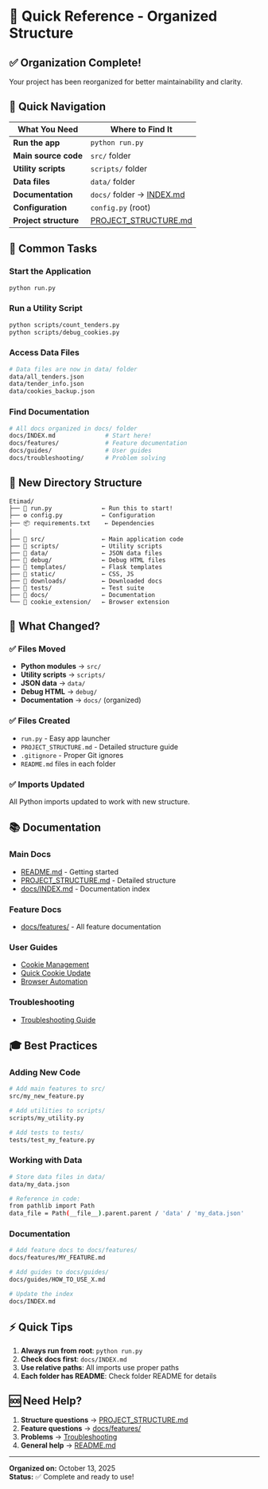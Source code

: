 # 🚀 Quick Reference - Organized Structure

## ✅ Organization Complete!

Your project has been reorganized for better maintainability and clarity.

## 📍 Quick Navigation

| What You Need | Where to Find It |
|---------------|------------------|
| **Run the app** | `python run.py` |
| **Main source code** | `src/` folder |
| **Utility scripts** | `scripts/` folder |
| **Data files** | `data/` folder |
| **Documentation** | `docs/` folder → [INDEX.md](docs/INDEX.md) |
| **Configuration** | `config.py` (root) |
| **Project structure** | [PROJECT_STRUCTURE.md](PROJECT_STRUCTURE.md) |

## 🎯 Common Tasks

### Start the Application
```bash
python run.py
```

### Run a Utility Script
```bash
python scripts/count_tenders.py
python scripts/debug_cookies.py
```

### Access Data Files
```bash
# Data files are now in data/ folder
data/all_tenders.json
data/tender_info.json
data/cookies_backup.json
```

### Find Documentation
```bash
# All docs organized in docs/ folder
docs/INDEX.md              # Start here!
docs/features/             # Feature documentation
docs/guides/               # User guides
docs/troubleshooting/      # Problem solving
```

## 📂 New Directory Structure

```
Etimad/
├── 🚀 run.py              ← Run this to start!
├── ⚙️ config.py           ← Configuration
├── 📦 requirements.txt    ← Dependencies
│
├── 📁 src/                ← Main application code
├── 📁 scripts/            ← Utility scripts
├── 📁 data/               ← JSON data files
├── 📁 debug/              ← Debug HTML files
├── 📁 templates/          ← Flask templates
├── 📁 static/             ← CSS, JS
├── 📁 downloads/          ← Downloaded docs
├── 📁 tests/              ← Test suite
├── 📁 docs/               ← Documentation
└── 📁 cookie_extension/   ← Browser extension
```

## 🔄 What Changed?

### ✅ Files Moved
- **Python modules** → `src/`
- **Utility scripts** → `scripts/`
- **JSON data** → `data/`
- **Debug HTML** → `debug/`
- **Documentation** → `docs/` (organized)

### ✅ Files Created
- `run.py` - Easy app launcher
- `PROJECT_STRUCTURE.md` - Detailed structure guide
- `.gitignore` - Proper Git ignores
- `README.md` files in each folder

### ✅ Imports Updated
All Python imports updated to work with new structure.

## 📚 Documentation

### Main Docs
- [README.md](README.md) - Getting started
- [PROJECT_STRUCTURE.md](PROJECT_STRUCTURE.md) - Detailed structure
- [docs/INDEX.md](docs/INDEX.md) - Documentation index

### Feature Docs
- [docs/features/](docs/features/) - All feature documentation

### User Guides
- [Cookie Management](docs/guides/COOKIE_MANAGEMENT_GUIDE.md)
- [Quick Cookie Update](docs/guides/QUICK_COOKIE_UPDATE.md)
- [Browser Automation](docs/guides/BROWSER_AUTOMATION_GUIDE.md)

### Troubleshooting
- [Troubleshooting Guide](docs/troubleshooting/TROUBLESHOOTING.md)

## 🎓 Best Practices

### Adding New Code
```bash
# Add main features to src/
src/my_new_feature.py

# Add utilities to scripts/
scripts/my_utility.py

# Add tests to tests/
tests/test_my_feature.py
```

### Working with Data
```bash
# Store data files in data/
data/my_data.json

# Reference in code:
from pathlib import Path
data_file = Path(__file__).parent.parent / 'data' / 'my_data.json'
```

### Documentation
```bash
# Add feature docs to docs/features/
docs/features/MY_FEATURE.md

# Add guides to docs/guides/
docs/guides/HOW_TO_USE_X.md

# Update the index
docs/INDEX.md
```

## ⚡ Quick Tips

1. **Always run from root**: `python run.py`
2. **Check docs first**: `docs/INDEX.md`
3. **Use relative paths**: All imports use proper paths
4. **Each folder has README**: Check folder README for details

## 🆘 Need Help?

1. **Structure questions** → [PROJECT_STRUCTURE.md](PROJECT_STRUCTURE.md)
2. **Feature questions** → [docs/features/](docs/features/)
3. **Problems** → [Troubleshooting](docs/troubleshooting/TROUBLESHOOTING.md)
4. **General help** → [README.md](README.md)

---

**Organized on:** October 13, 2025  
**Status:** ✅ Complete and ready to use!
